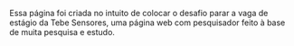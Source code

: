Essa página foi criada no intuito de colocar o desafio parar a vaga de estágio da Tebe Sensores, uma página web com pesquisador feito à base de muita pesquisa e estudo. 

